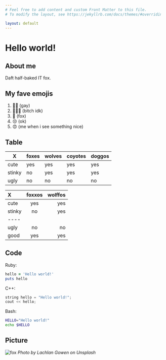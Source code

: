```yaml
---
# Feel free to add content and custom Front Matter to this file.
# To modify the layout, see https://jekyllrb.com/docs/themes/#overriding-theme-defaults

layout: default
---
```


# Hello world!

## About me
Daft half-baked IT fox.

## My fave emojis
1. 🏳️‍🌈 (gay)
2. 🤷🏿‍♀️ (bitch idk)
2. 🦊 (fox)
2. 😒 (ok)
2. 😍 (me when i see something nice)

## Table
| X | foxes | wolves | coyotes | doggos |
|-|-|-|-|-|
|cute|yes|yes|yes|yes|
|stinky|no|yes|yes|yes|
|ugly|no|no|no|no|

| X | foxxos | wolffos |
|:--------|:-------:|--------:|
| cute   | yes   | yes   |
| stinky   | no   | yes   |
|----
| ugly   | no   | no   |
| good   | yes   | yes   |

## Code
Ruby:
~~~~ ruby
hello = 'Hello world!'
puts hello
~~~~

C++:
~~~~ c++
string hello = "Hello world!";
cout << hello;
~~~~

Bash:
~~~~ bash
HELLO="Hello world!"
echo $HELLO
~~~~

## Picture
![fox](https://images.unsplash.com/photo-1563551937069-caa966ba3aa8?ixlib=rb-1.2.1&w=700)
*Photo by Lachlan Gowen on Unsplash*
